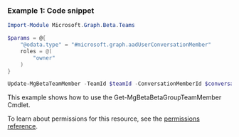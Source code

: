 ### Example 1: Code snippet

```powershellImport-Module Microsoft.Graph.Beta.Teams

$params = @{
	"@odata.type" = "#microsoft.graph.aadUserConversationMember"
	roles = @(
		"owner"
	)
}

Update-MgBetaTeamMember -TeamId $teamId -ConversationMemberId $conversationMemberId -BodyParameter $params
```
This example shows how to use the Get-MgBetaBetaGroupTeamMember Cmdlet.
To learn about permissions for this resource, see the [permissions reference](/graph/permissions-reference).


